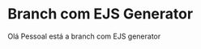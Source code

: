<h1 styke='center'>Branch com EJS Generator</h1> 

<p>Olá Pessoal está a branch com EJS generator</p>


